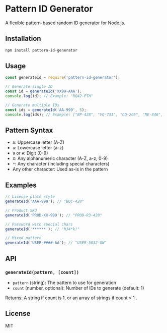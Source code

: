 # Pattern ID Generator

A flexible pattern-based random ID generator for Node.js.

## Installation

```bash
npm install pattern-id-generator
```

## Usage

```javascript
const generateId = require('pattern-id-generator');

// Generate single ID
const id = generateId('XX99-AAA');
console.log(id); // Example: "RQ42-PTH"

// Generate multiple IDs
const ids = generateId('AA-999', 5);
console.log(ids); // Example: ["BP-428", "VQ-731", "GD-205", "ME-846", "AJ-392"]
```

## Pattern Syntax

- `A`: Uppercase letter (A-Z)
- `a`: Lowercase letter (a-z)
- `9` or `#`: Digit (0-9)
- `X`: Any alphanumeric character (A-Z, a-z, 0-9)
- `*`: Any character (including special characters)
- Any other character: Used as-is in the pattern

## Examples

```javascript
// License plate style
generateId('AAA-999'); // "BQC-428"

// Product SKU
generateId('PROD-XX-999'); // "PROD-R3-428"

// Password with special chars
generateId('******'); // "hJ4*k!"

// Mixed pattern
generateId('USER-####-AA'); // "USER-5832-QW"
```

## API

### `generateId(pattern, [count])`

- `pattern` (string): The pattern to use for generation
- `count` (number, optional): Number of IDs to generate (default: 1)

Returns: A string if count is 1, or an array of strings if count > 1 .

## License

MIT